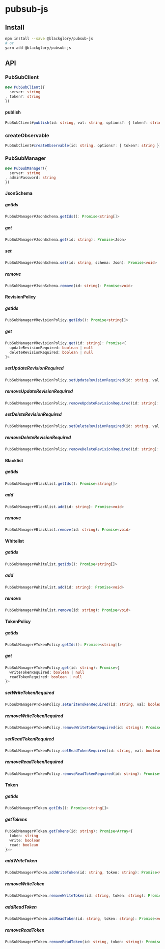 # pubsub-js

## Install

```sh
npm install --save @blackglory/pubsub-js
# or
yarn add @blackglory/pubsub-js
```

## API

### PubSubClient

```ts
new PubSubClient({
  server: string
, token?: string
})
```

#### publish

```ts
PubSubClient#publish(id: string, val: string, options?: { token?: string }): Promise<void>
```

### createObservable

```ts
PubSubClient#createObservable(id: string, options?: { token?: string }): Observable<string>
```

### PubSubManager

```ts
new PubSubManager({
  server: string
, adminPassword: string
})
```

#### JsonSchema

##### getIds

```ts
PubSubManager#JsonSchema.getIds(): Promise<string[]>
```

##### get

```ts
PubSubManager#JsonSchema.get(id: string): Promise<Json>
```

##### set

```ts
PubSubManager#JsonSchema.set(id: string, schema: Json): Promise<void>
```

##### remove

```ts
PubSubManager#JsonSchema.remove(id: string): Promise<void>
```

#### RevisionPolicy

##### getIds

```ts
PubSubManager#RevisionPolicy.getIds(): Promise<string[]>
```

##### get

```ts
PubSubManager#RevisionPolicy.get(id: string): Promise<{
  updateRevisionRequired: boolean | null
  deleteRevisionRequired: boolean | null
}>
```

##### setUpdateRevisionRequired

```ts
PubSubManager#RevisionPolicy.setUpdateRevisionRequired(id: string, val: boolean): Promise<void>
```

##### removeUpdateRevisionRequired

```ts
PubSubManager#RevisionPolicy.removeUpdateRevisionRequired(id: string): Promise<void>
```

##### setDeleteRevisionRequired

```ts
PubSubManager#RevisionPolicy.setDeleteRevisionRequired(id: string, val: boolean): Promise<void>
```

##### removeDeleteRevisionRequired

```ts
PubSubManager#RevisionPolicy.removeDeleteRevisionRequired(id: string): Promise<void>
```

#### Blacklist

##### getIds

```ts
PubSubManager#Blacklist.getIds(): Promise<string[]>
```

##### add

```ts
PubSubManager#Blacklist.add(id: string): Promise<void>
```

##### remove

```ts
PubSubManager#Blacklist.remove(id: string): Promise<void>
```

#### Whitelist

##### getIds

```ts
PubSubManager#Whitelist.getIds(): Promise<string[]>
```

##### add

```ts
PubSubManager#Whitelist.add(id: string): Promise<void>
```

##### remove

```ts
PubSubManager#Whitelist.remove(id: string): Promise<void>
```

#### TokenPolicy

##### getIds

```ts
PubSubManager#TokenPolicy.getIds(): Promise<string[]>
```

##### get

```ts
PubSubManager#TokenPolicy.get(id: string): Promise<{
  writeTokenRequired: boolean | null
  readTokenRequired: boolean | null
}>
```

##### setWriteTokenRequired

```ts
PubSubManager#TokenPolicy.setWriteTokenRequired(id: string, val: boolean): Promise<void>
```

##### removeWriteTokenRequired

```ts
PubSubManager#TokenPolicy.removeWriteTokenRequired(id: string): Promise<void>
```

##### setReadTokenRequired


```ts
PubSubManager#TokenPolicy.setReadTokenRequired(id: string, val: boolean): Promise<void>
```

##### removeReadTokenRequired

```ts
PubSubManager#TokenPolicy.removeReadTokenRequired(id: string): Promise<void>
```

#### Token

##### getIds

```ts
PubSubManager#Token.getIds(): Promise<string[]>
```

##### getTokens

```ts
PubSubManager#Token.getTokens(id: string): Promise<Array<{
  token: string
  write: boolean
  read: boolean
}>>
```

##### addWriteToken

```ts
PubSubManager#Token.addWriteToken(id: string, token: string): Promise<void>
```

##### removeWriteToken

```ts
PubSubManager#Token.removeWriteToken(id: string, token: string): Promise<void>
```

##### addReadToken

```ts
PubSubManager#Token.addReadToken(id: string, token: string): Promise<void>
```

##### removeReadToken

```ts
PubSubManager#Token.removeReadToken(id: string, token: string): Promise<void>
```
